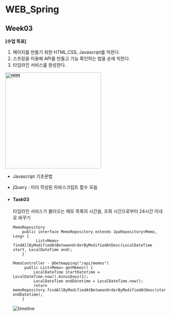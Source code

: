 # WEB_Spring

## Week03
  
   **[수업 목표]**
   
   1. 페이지를 만들기 위한 HTML,CSS, Javascript를 익힌다.
   2. 스프링을 이용해 API를 만들고 기능 확인하는 법을 손에 익힌다.
   3. 타임라인 서비스를 완성한다.

        
   <img width="300" alt="ffffff" src="https://user-images.githubusercontent.com/70695311/103992123-0219dd00-51d7-11eb-8b51-2e97c67d4cd8.png">
 
 - Javascript 기초문법
        
- jQuery : 미리 작성된 자바스크립트 함수 모음


- #### Task03
    
    타임라인 서비스가 불러오는 메모 목록의 시간을, 조회 시간으로부터 24시간 이내로 바꾸기
    
      MemoRepository 
          public interface MemoRepository extends JpaRepository<Memo, Long> {                    
                List<Memo> findAllByModifiedAtBetweenOrderByModifiedAtDesc(LocalDateTime start, LocalDateTime end);
          }
          
      MemoController - @Getmapping("/api/memos")      
           public List<Memo> getMemos() {  
               LocalDateTime startDatetime = LocalDateTime.now().minusDays(1);
               LocalDateTime endDatetime = LocalDateTime.now();
               return memoRepository.findAllByModifiedAtBetweenOrderByModifiedAtDesc(startDatetime, endDatetime);
          }
          
    ![timeline](https://user-images.githubusercontent.com/70695311/103992908-27f3b180-51d8-11eb-87c7-346bb66d49a3.gif)
